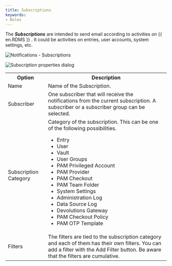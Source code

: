 ```yaml
---
title: Subscriptions
keywords:
- Roles
---
```

The ***Subscriptions*** are intended to send email according to activities on {{ en.RDMS }} . It could be activities on entries, user accounts, system settings, etc. 

![Notifications - Subscriptions](https://webdevolutions.azureedge.net/docs/en/server/ServerOp8073.png)  

![Subscription properties dialog](https://webdevolutions.azureedge.net/docs/en/server/ServerOp8158.png)  

<table>
	<tr>
		<th>
Option 
		</th>
		<th>
Description 
		</th>
	</tr>
	<tr>
		<td>
Name 
		</td>
		<td>
Name of the Subscription. 
		</td>
	</tr>
	<tr>
		<td>
Subscriber 
		</td>
		<td>
One subscriber that will receive the notifications from the current subscription. A subscriber or a subscriber group can be selected. 
		</td>
	</tr>
	<tr>
		<td>
Subscription Category 
		</td>
		<td>
Category of the subscription. This can be one of the following possibilities.  

* Entry 
* User 
* Vault 
* User Groups 
* PAM Privileged Account 
* PAM Provider 
* PAM Checkout 
* PAM Team Folder 
* System Settings 
* Administration Log 
* Data Source Log 
* Devolutions Gateway 
* PAM Checkout Policy 
* PAM OTP Template 
		</td>
	</tr>
	<tr>
		<td>
Filters 
		</td>
		<td>
The filters are tied to the subscription category and each of them has their own filters. You can add a filter with the Add Filter button. Be aware that the filters are cumulative. 
		</td>
	</tr>
</table>

